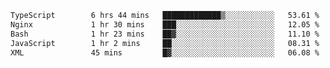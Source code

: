 <!-- <img align='right' src="https://github-readme-stats-eight-rose-90.vercel.app
/api?username=JesusJimenezG&show_icons=true&theme=radical">

### Hi there 👋 My name is Jesús.
- I'm a Computer Engineering student.
- I'm currently working as a Full stack Web developer and native Android Developer.

- Proghead.
- Inlärning svenska
- I also like to translate music on my YouTube channel. [![YouTube Views](https://img.shields.io/youtube/channel/views/UCWnlcC4_sV9Imcy9ysQpxHA?style=social)](https://www.youtube.com/channel/UCWnlcC4_sV9Imcy9ysQpxHA) -->
<!-- ![banner](https://github.com/JesusJimenezG/JesusJimenezG/blob/main/1.png) -->

<!--START_SECTION:waka-->

```txt
TypeScript        6 hrs 44 mins   █████████████▒░░░░░░░░░░░   53.61 %
Nginx             1 hr 30 mins    ███░░░░░░░░░░░░░░░░░░░░░░   12.05 %
Bash              1 hr 23 mins    ██▓░░░░░░░░░░░░░░░░░░░░░░   11.10 %
JavaScript        1 hr 2 mins     ██░░░░░░░░░░░░░░░░░░░░░░░   08.31 %
XML               45 mins         █▓░░░░░░░░░░░░░░░░░░░░░░░   06.08 %
```

<!--END_SECTION:waka-->

<!--
**JesusJimenezG/JesusJimenezG** is a ✨ _special_ ✨ repository because its `README.md` (this file) appears on your GitHub profile.

Here are some ideas to get you started:

- 🔭 I’m currently working on ...
- 🌱 I’m currently learning ...
- 👯 I’m looking to collaborate on ...
- 🤔 I’m looking for help with ...
- 💬 Ask me about ...
- 📫 How to reach me: ...
- 😄 Pronouns: ...
- ⚡ Fun fact: ...
-->
